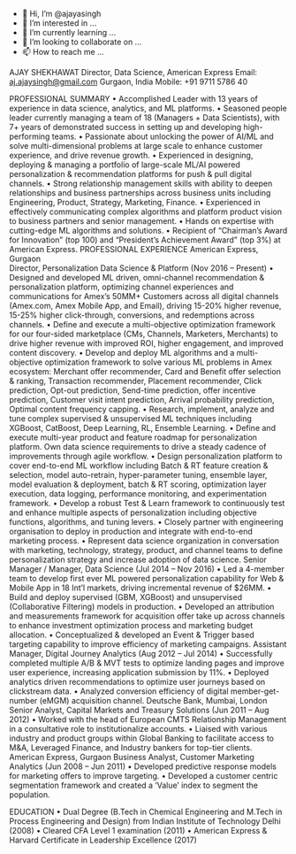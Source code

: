 - 👋 Hi, I’m @ajayasingh
- 👀 I’m interested in ...
- 🌱 I’m currently learning ...
- 💞️ I’m looking to collaborate on ...
- 📫 How to reach me ...

<!---
ajayasingh/ajayasingh is a ✨ special ✨ repository because its `README.md` (this file) appears on your GitHub profile.
You can click the Preview link to take a look at your changes.
--->
AJAY SHEKHAWAT
Director, Data Science, American Express                                         Email: aj.ajaysingh@gmail.com
Gurgaon, India                                                                                                Mobile: +91 9711 5786 40

PROFESSIONAL SUMMARY
•	Accomplished Leader with 13 years of experience in data science, analytics, and ML platforms.
•	Seasoned people leader currently managing a team of 18 (Managers + Data Scientists), with 7+ years of demonstrated success in setting up and developing high-performing teams.
•	Passionate about unlocking the power of AI/ML and solve multi-dimensional problems at large scale to enhance customer experience, and drive revenue growth.
•	Experienced in designing, deploying & managing a portfolio of large-scale ML/AI powered personalization & recommendation platforms for push & pull digital channels.
•	Strong relationship management skills with ability to deepen relationships and business partnerships across business units including Engineering, Product, Strategy, Marketing, Finance.
•	Experienced in effectively communicating complex algorithms and platform product vision to business partners and senior management.
•	Hands on expertise with cutting-edge ML algorithms and solutions.
•	Recipient of “Chairman’s Award for Innovation” (top 100) and “President’s Achievement Award” (top 3%) at American Express.
PROFESSIONAL EXPERIENCE
American Express, Gurgaon                                                           
Director, Personalization Data Science & Platform                                             (Nov 2016 – Present)
•	Designed and developed ML driven, omni-channel recommendation & personalization platform, optimizing channel experiences and communications for Amex’s 50MM+ Customers across all digital channels (Amex.com, Amex Mobile App, and Email), driving 15-20% higher revenue, 15-25% higher click-through, conversions, and redemptions across channels.
•	Define and execute a multi-objective optimization framework for our four-sided marketplace (CMs, Channels, Marketers, Merchants) to drive higher revenue with improved ROI, higher engagement, and improved content discovery.
•	Develop and deploy ML algorithms and a multi-objective optimization framework to solve various ML problems in Amex ecosystem: Merchant offer recommender, Card and Benefit offer selection & ranking, Transaction recommender, Placement recommender, Click prediction, Opt-out prediction, Send-time prediction, offer incentive prediction, Customer visit intent prediction, Arrival probability prediction, Optimal content frequency capping.
•	Research, implement, analyze and tune complex supervised & unsupervised ML techniques including XGBoost, CatBoost, Deep Learning, RL, Ensemble Learning.
•	Define and execute multi-year product and feature roadmap for personalization platform. Own data science requirements to drive a steady cadence of improvements through agile workflow.
•	Design personalization platform to cover end-to-end ML workflow including Batch & RT feature creation & selection, model auto-retrain, hyper-parameter tuning, ensemble layer, model evaluation & deployment, batch & RT scoring, optimization layer execution, data logging, performance monitoring, and experimentation framework. 
•	Develop a robust Test & Learn framework to continuously test and enhance multiple aspects of personalization including objective functions, algorithms, and tuning levers.
•	Closely partner with engineering organisation to deploy in production and integrate with end-to-end marketing process. 
•	Represent data science organization in conversation with marketing, technology, strategy, product, and channel teams to define personalization strategy and increase adoption of data science.
Senior Manager / Manager, Data Science                                                           (Jul 2014 – Nov 2016)
•	Led a 4-member team to develop first ever ML powered personalization capability for Web & Mobile App in 18 Int’l markets, driving incremental revenue of $26MM.
•	Build and deploy supervised (GBM, XGBoost) and unsupervised (Collaborative Filtering) models in production.
•	Developed an attribution and measurements framework for acquisition offer take up across channels to enhance investment optimization process and marketing budget allocation.
•	Conceptualized & developed an Event & Trigger based targeting capability to improve efficiency of marketing campaigns.
Assistant Manager, Digital Journey Analytics                                                    (Aug 2012 – Jul 2014)
•	Successfully completed multiple A/B & MVT tests to optimize landing pages and improve user experience, increasing application submission by 11%.
•	Deployed analytics driven recommendations to optimize user journeys based on clickstream data.
•	Analyzed conversion efficiency of digital member-get-number (eMGM) acquisition channel.
Deutsche Bank, Mumbai, London
Senior Analyst, Capital Markets and Treasury Solutions                                  (Jun 2011 – Aug 2012)
•	Worked with the head of European CMTS Relationship Management in a consultative role to institutionalize accounts.
•	Liaised with various industry and product groups within Global Banking to facilitate access to M&A, Leveraged Finance, and Industry bankers for top-tier clients.
American Express, Gurgaon
Business Analyst, Customer Marketing Analytics                                               (Jun 2008 – Jun 2011)
•	Developed predictive response models for marketing offers to improve targeting.
•	Developed a customer centric segmentation framework and created a ‘Value’ index to segment the population.

EDUCATION
•	Dual Degree (B.Tech in Chemical Engineering and M.Tech in Process Engineering and Design) from Indian Institute of Technology Delhi (2008)
•	Cleared CFA Level 1 examination (2011)
•	American Express & Harvard Certificate in Leadership Excellence (2017)


